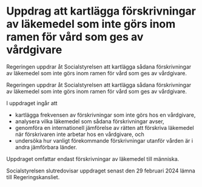 # Uppdrag att kartlägga förskrivningar av läkemedel som inte görs inom ramen för vård som ges av vårdgivare

Regeringen uppdrar åt Socialstyrelsen att kartlägga sådana förskrivningar av läkemedel som inte görs inom ramen för vård som ges av vårdgivare.

Regeringen uppdrar åt Socialstyrelsen att kartlägga sådana förskrivningar av läkemedel som inte görs inom ramen för vård som ges av vårdgivare.

I uppdraget ingår att

* kartlägga frekvensen av förskrivningar som inte görs hos en vårdgivare,
* analysera vilka läkemedel som sådana förskrivningar avser,
* genomföra en internationell jämförelse av rätten att förskriva läkemedel när förskrivaren inte arbetar hos en vårdgivare, och
* undersöka hur vanligt förekommande förskrivningar utanför vården är i andra jämförbara länder.

Uppdraget omfattar endast förskrivningar av läkemedel till människa.

Socialstyrelsen slutredovisar uppdraget senast den 29 februari 2024 lämna till Regeringskansliet.
